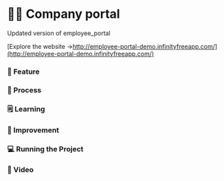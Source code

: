# 👨‍💼 Company portal
Updated version of employee_portal

[Explore the website ->http://employee-portal-demo.infinityfreeapp.com/](http://employee-portal-demo.infinityfreeapp.com/)

### 🚀 Feature

### 💭 Process


### 🗒 Learning


### 🌈 Improvement

### 💻 Running the Project

### 🎥 Video

